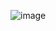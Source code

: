 ![image](https://user-images.githubusercontent.com/74067699/183473182-53d24cc0-e292-434f-8cb5-be4ed6fb31b2.png)
